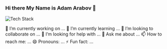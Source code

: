 ### Hi there My Name is Adam Arabov 👋

<p align="left"><img src="https://skillicons.dev/icons?i=heroku,postgres,git,github,bash,docker,ts,discord android&perline=16" alt="Tech Stack" /> </p>

🔭 I’m currently working on ...
🌱 I’m currently learning ...
👯 I’m looking to collaborate on ...
🤔 I’m looking for help with ...
💬 Ask me about ...
📫 How to reach me: ...
😄 Pronouns: ...
⚡ Fun fact: ...


